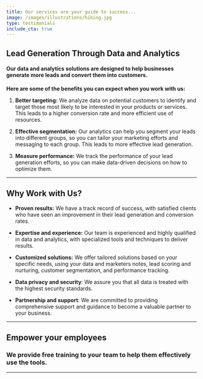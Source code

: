 ```yaml
---
title: Our services are your guide to success... 
image: /images/illustrations/hiking.jpg
type: testimonials
include_cta: true
---
```


## Lead Generation Through Data and Analytics

[//]: <figure class="image">
[//]: <img class="" src="https://images.pexels.com/photos/590041/pexels-photo-590041.jpeg?auto=compress&cs=tinysrgb&w=1600" alt="Placeholder image" style="width:600px;">
[//]: </figure>

#### Our data and analytics solutions are designed to help businesses generate more leads and convert them into customers. 

**Here are some of the benefits you can expect when you work with us:**

1. __Better targeting:__ We analyze data on potential customers to identify and target those most likely to be interested in your products or services. This leads to a higher conversion rate and more efficient use of resources.

2. __Effective segmentation:__ Our analytics can help you segment your leads into different groups, so you can tailor your marketing efforts and messaging to each group. This leads to more effective lead generation.

3. __Measure performance:__ We track the performance of your lead generation efforts, so you can make data-driven decisions on how to optimize them.

***

## Why Work with Us?

[//]: <figure class="image">
[//]: <img class="" src="https://images.pexels.com/photos/3184292/pexels-photo-3184292.jpeg?auto=compress&cs=tinysrgb&w=1600" alt="Placeholder image" style="width:600px;">
[//]: </figure>

+ __Proven results:__ We have a track record of success, with satisfied clients who have seen an improvement in their lead generation and conversion rates.

+ __Expertise and experience:__ Our team is experienced and highly qualified in data and analytics, with specialized tools and techniques to deliver results.

+ __Customized solutions:__ We offer tailored solutions based on your specific needs, using your data and marketers notes, lead scoring and nurturing, customer segmentation, and performance tracking.

+ __Data privacy and security__: We assure you that all data is treated with the highest security standards.

+ __Partnership and support__: We are committed to providing comprehensive support and guidance to become a valuable partner to your business.

***

## Empower your employees

[//]: <figure class="image">
[//]: <img class="" src="https://images.pexels.com/photos/2977565/pexels-photo-2977565.jpeg?auto=compress&cs=tinysrgb&w=1600" alt="Placeholder image" style="width:600px;">
[//]: </figure>

### We provide free training to your team to help them effectively use the tools.

***